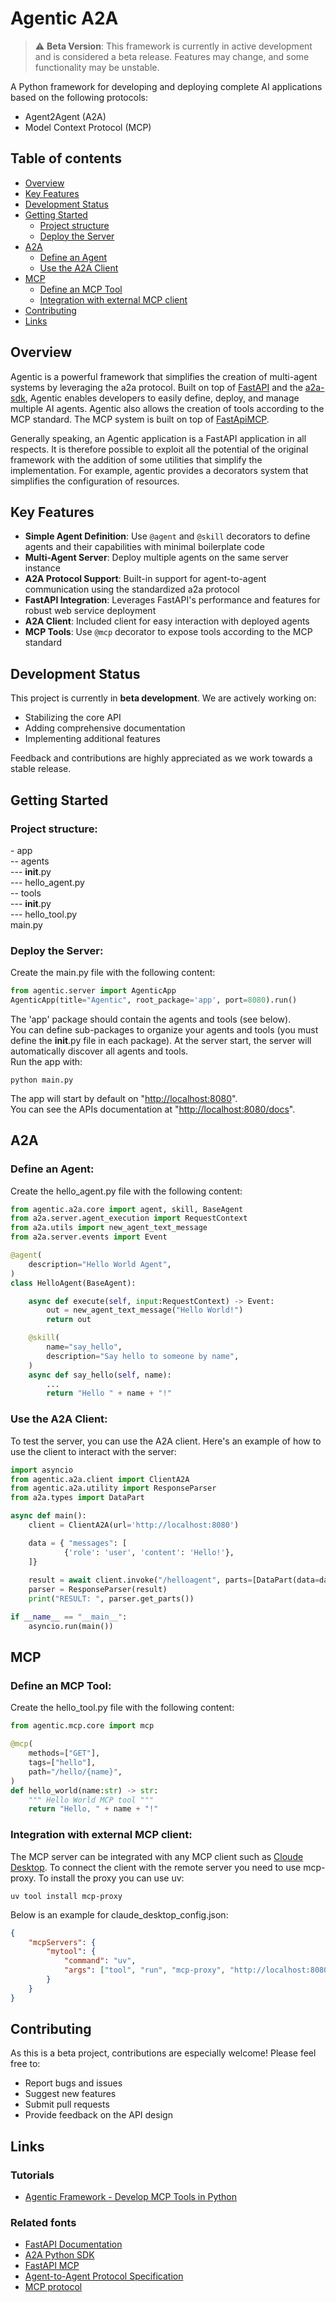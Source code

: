# Agentic A2A

> ⚠️ **Beta Version**: This framework is currently in active development and is considered a beta release. Features may change, and some functionality may be unstable.

A Python framework for developing and deploying complete AI applications based on the following protocols:
- Agent2Agent (A2A)
- Model Context Protocol (MCP)


## Table of contents

- [Overview](#overview)
- [Key Features](#key-features)
- [Development Status](#development-status)
- [Getting Started](#getting-started)
  - [Project structure](#project-structure)
  - [Deploy the Server](#deploy-the-server)
- [A2A](#a2a)
  - [Define an Agent](#define-an-agent)
  - [Use the A2A Client](#use-the-a2a-client)
- [MCP](#mcp)
  - [Define an MCP Tool](#define-an-mcp-tool)
  - [Integration with external MCP client](#integration-with-external-mcp-client)
- [Contributing](#contributing)
- [Links](#links)


## Overview

Agentic is a powerful framework that simplifies the creation of multi-agent systems by leveraging the a2a protocol. Built on top of [FastAPI](https://fastapi.tiangolo.com/) and the [a2a-sdk](https://github.com/google-a2a/a2a-python), Agentic enables developers to easily define, deploy, and manage multiple AI agents.
Agentic also allows the creation of tools according to the MCP standard. The MCP system is built on top of [FastApiMCP](https://github.com/tadata-org/fastapi_mcp).

Generally speaking, an Agentic application is a FastAPI application in all respects. It is therefore possible to exploit all the potential of the original framework with the addition of some utilities that simplify the implementation. For example, agentic provides a decorators system that simplifies the configuration of resources.

## Key Features

- **Simple Agent Definition**: Use `@agent` and `@skill` decorators to define agents and their capabilities with minimal boilerplate code
- **Multi-Agent Server**: Deploy multiple agents on the same server instance
- **A2A Protocol Support**: Built-in support for agent-to-agent communication using the standardized a2a protocol
- **FastAPI Integration**: Leverages FastAPI's performance and features for robust web service deployment
- **A2A Client**: Included client for easy interaction with deployed agents
- **MCP Tools**: Use `@mcp` decorator to expose tools according to the MCP standard

## Development Status

This project is currently in **beta development**. We are actively working on:
- Stabilizing the core API
- Adding comprehensive documentation
- Implementing additional features

Feedback and contributions are highly appreciated as we work towards a stable release.

## Getting Started

### Project structure:

\- app <br>
-- agents <br>
--- __init__.py <br>
--- hello_agent.py <br>
-- tools <br>
--- __init__.py <br>
--- hello_tool.py <br>
main.py <br>

### Deploy the Server:

Create the main.py file with the following content:

```python
from agentic.server import AgenticApp
AgenticApp(title="Agentic", root_package='app', port=8080).run()
```

The 'app' package should contain the agents and tools (see below). <br>
You can define sub-packages to organize your agents and tools (you must define the __init__.py file in each package). At the server start, the server will automatically discover all agents and tools.<br>
Run the app with:

```
python main.py
```

The app will start by default on "[http://localhost:8080](http://localhost:8080)".<br>
You can see the APIs documentation at "[http://localhost:8080/docs](http://localhost:8080/docs)".

## A2A

### Define an Agent:

Create the hello_agent.py file with the following content:

```python
from agentic.a2a.core import agent, skill, BaseAgent
from a2a.server.agent_execution import RequestContext
from a2a.utils import new_agent_text_message
from a2a.server.events import Event

@agent(
    description="Hello World Agent",
)
class HelloAgent(BaseAgent):

    async def execute(self, input:RequestContext) -> Event:
        out = new_agent_text_message("Hello World!")
        return out

    @skill(
        name="say_hello", 
        description="Say hello to someone by name",
    )
    async def say_hello(self, name):
        ...
        return "Hello " + name + "!"
```

### Use the A2A Client:

To test the server, you can use the A2A client. Here's an example of how to use the client to interact with the server:

```python
import asyncio
from agentic.a2a.client import ClientA2A
from agentic.a2a.utility import ResponseParser
from a2a.types import DataPart

async def main():
    client = ClientA2A(url='http://localhost:8080')

    data = { "messages": [
            {'role': 'user', 'content': 'Hello!'},
    ]}
    
    result = await client.invoke("/helloagent", parts=[DataPart(data=data)])
    parser = ResponseParser(result)
    print("RESULT: ", parser.get_parts())

if __name__ == "__main__":
    asyncio.run(main())
```

## MCP

### Define an MCP Tool:

Create the hello_tool.py file with the following content:

```python
from agentic.mcp.core import mcp

@mcp(
    methods=["GET"],
    tags=["hello"],
    path="/hello/{name}",
)
def hello_world(name:str) -> str:
    """ Hello World MCP tool """
    return "Hello, " + name + "!"
```

### Integration with external MCP client:

The MCP server can be integrated with any MCP client such as [Cloude Desktop](https://claude.ai/download).
To connect the client with the remote server you need to use mcp-proxy.
To install the proxy you can use uv:

```
uv tool install mcp-proxy
```

Below is an example for claude_desktop_config.json:

```json
{
    "mcpServers": {
        "mytool": {
            "command": "uv",
            "args": ["tool", "run", "mcp-proxy", "http://localhost:8080/mcp"]
        }
    }
}
```

## Contributing

As this is a beta project, contributions are especially welcome! Please feel free to:
- Report bugs and issues
- Suggest new features
- Submit pull requests
- Provide feedback on the API design

## Links

### Tutorials
- [Agentic Framework - Develop MCP Tools in Python](https://www.devturtleblog.com/agentic-a2a-framework-mcp/)

### Related fonts
- [FastAPI Documentation](https://fastapi.tiangolo.com/)
- [A2A Python SDK](https://github.com/google-a2a/a2a-python)
- [FastAPI MCP](https://github.com/tadata-org/fastapi_mcp)
- [Agent-to-Agent Protocol Specification](https://github.com/google-a2a)
- [MCP protocol](https://modelcontextprotocol.io/introduction)
